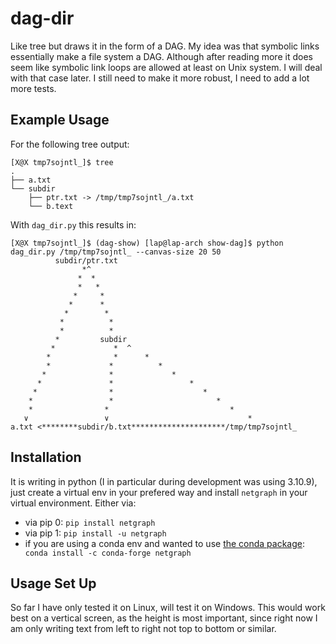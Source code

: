 # dag-dir

Like tree but draws it in the form of a DAG. My idea was that symbolic links essentially make a file system a DAG. Although after reading more it does seem like symbolic link loops are allowed at least on Unix system. I will deal with that case later.
I still need to make it more robust, I need to add a lot more tests.

## Example Usage

For the following tree output:

```python3
[X@X tmp7sojntl_]$ tree
.
├── a.txt
└── subdir
    ├── ptr.txt -> /tmp/tmp7sojntl_/a.txt
    └── b.text
```

With `dag_dir.py` this results in:

```
[X@X tmp7sojntl_]$ (dag-show) [lap@lap-arch show-dag]$ python dag_dir.py /tmp/tmp7sojntl_ --canvas-size 20 50
          subdir/ptr.txt
                *^
               *  *
               *   *
              *     *
             *      *
            *        *
           *          *
           *          *
          *         subdir
         *             *  ^
        *              *      *
        *             *          *
       *              *             *
      *               *                 *
     *                *                    *
    *                 *                       *
    *                *                           *
   ∨                 ∨                               *
a.txt <********subdir/b.txt*********************/tmp/tmp7sojntl_

```

## Installation

It is writing in python (I in particular during development was using 3.10.9), just create a virtual env in your prefered way and install `netgraph` in your virtual environment. Either via:

- via pip 0: `pip install netgraph`
- via pip 1: `pip install -u netgraph`
- if you are using a conda env and wanted to use [the conda package](https://anaconda.org/conda-forge/netgraph): ` conda install -c conda-forge netgraph`

## Usage Set Up 

So far I have only tested it on Linux, will test it on Windows. 
This would work best on a vertical screen, as the height is most important, since right now I am only writing text from left to right not top to bottom or similar.


